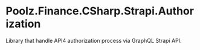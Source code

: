 # Poolz.Finance.CSharp.Strapi.Authorization
Library that handle API4 authorization process via GraphQL Strapi API.
